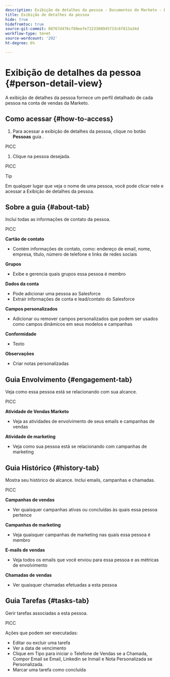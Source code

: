 ```yaml
---
description: Exibição de detalhes da pessoa - Documentos do Marketo - Documentação do produto
title: Exibição de detalhes da pessoa
hide: true
hidefromtoc: true
source-git-commit: 08767d476cf89eefe7223308945733c6f813a34d
workflow-type: tm+mt
source-wordcount: '292'
ht-degree: 6%

---
```


# Exibição de detalhes da pessoa {#person-detail-view}

A exibição de detalhes da pessoa fornece um perfil detalhado de cada pessoa na conta de vendas da Marketo.

## Como acessar {#how-to-access}

1. Para acessar a exibição de detalhes da pessoa, clique no botão **Pessoas** guia .

PICC

1. Clique na pessoa desejada.

PICC

>[!TIP]
>
>Em qualquer lugar que veja o nome de uma pessoa, você pode clicar nele e acessar a Exibição de detalhes da pessoa.

## Sobre a guia {#about-tab}

Inclui todas as informações de contato da pessoa.

PICC

**Cartão de contato**

* Contém informações de contato, como: endereço de email, nome, empresa, título, número de telefone e links de redes sociais

**Grupos**

* Exibe e gerencia quais grupos essa pessoa é membro

**Dados da conta**

* Pode adicionar uma pessoa ao Salesforce
* Extrair informações de conta e lead/contato do Salesforce

**Campos personalizados**

* Adicionar ou remover campos personalizados que podem ser usados como campos dinâmicos em seus modelos e campanhas

**Conformidade**

* Texto

**Observações**

* Criar notas personalizadas

## Guia Envolvimento {#engagement-tab}

Veja como essa pessoa está se relacionando com sua alcance.

PICC

**Atividade de Vendas Marketo**

* Veja as atividades de envolvimento de seus emails e campanhas de vendas

**Atividade de marketing**

* Veja como sua pessoa está se relacionando com campanhas de marketing

## Guia Histórico {#history-tab}

Mostra seu histórico de alcance. Inclui emails, campanhas e chamadas.

PICC

**Campanhas de vendas**

* Ver quaisquer campanhas ativas ou concluídas às quais essa pessoa pertence

**Campanhas de marketing**

* Veja quaisquer campanhas de marketing nas quais essa pessoa é membro

**E-mails de vendas**

* Veja todos os emails que você enviou para essa pessoa e as métricas de envolvimento

**Chamadas de vendas**

* Ver quaisquer chamadas efetuadas a esta pessoa

## Guia Tarefas {#tasks-tab}

Gerir tarefas associadas a esta pessoa.

PICC

Ações que podem ser executadas:

* Editar ou excluir uma tarefa
* Ver a data de vencimento
* Clique em Tipo para iniciar o Telefone de Vendas se a Chamada, Compor Email se Email, Linkedin se Inmail e Nota Personalizada se Personalizada.
* Marcar uma tarefa como concluída
